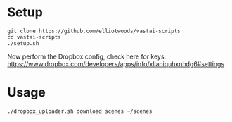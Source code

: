 # Setup

```
git clone https://github.com/elliotwoods/vastai-scripts
cd vastai-scripts
./setup.sh
```

Now perform the Dropbox config, check here for keys: https://www.dropbox.com/developers/apps/info/xlianiquhxnhdg6#settings

# Usage

```
./dropbox_uploader.sh download scenes ~/scenes
```
